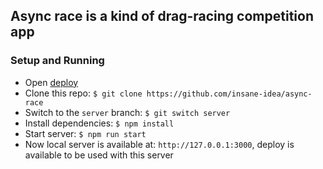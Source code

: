 ## Async race is a kind of drag-racing competition app   

### Setup and Running

- Open [deploy](https://insane-idea.github.io/async-race/)  
- Clone this repo: `$ git clone https://github.com/insane-idea/async-race`
- Switch to the `server` branch: `$ git switch server`
- Install dependencies: `$ npm install`
- Start server: `$ npm run start`
- Now local server is available at: `http://127.0.0.1:3000`, deploy is available to be used with this server   

